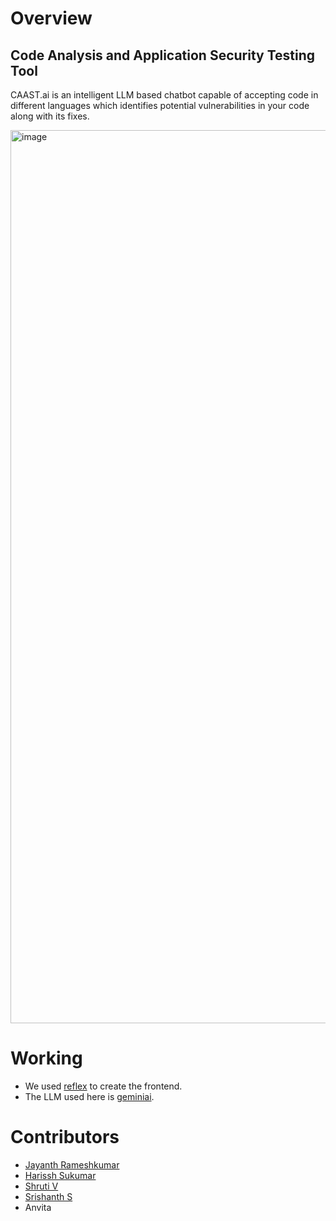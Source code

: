 # Overview
## Code Analysis and Application Security Testing Tool

CAAST.ai is an intelligent LLM based chatbot capable of accepting code in different languages which identifies potential vulnerabilities in your code along with its fixes.

<img width="1429" alt="image" src="https://github.com/user-attachments/assets/69577221-400f-45cf-8d95-81d2d0667aac">

# Working

- We used [reflex](https://reflex.dev/) to create the frontend.
- The LLM used here is [geminiai](https://gemini.google.com/app).


# Contributors
- [Jayanth Rameshkumar](https://github.com/jayanthh71)
- [Harissh Sukumar](https://github.com/harissh1263)
- [Shruti V](https://github.com/titanium2967)
- [Srishanth S](https://github.com/Srishanths812)
- Anvita 
